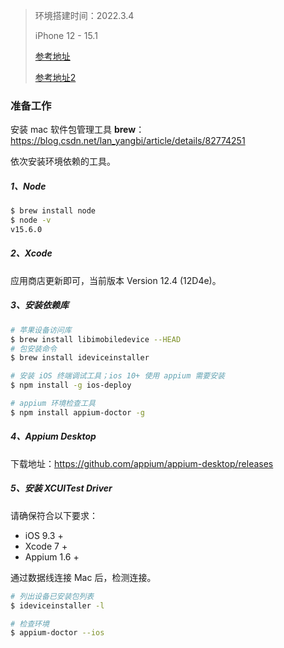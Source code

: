 > 环境搭建时间：2022.3.4
>
> iPhone 12 - 15.1
>
> [参考地址](https://action121.github.io/2019/11/13/Appium-for-Mac-%E7%8E%AF%E5%A2%83%E6%90%AD%E5%BB%BA.html)
>
> [参考地址2](https://www.gaoyaxuan.net/blog/421.html)



### 准备工作

安装 mac 软件包管理工具 **brew**：https://blog.csdn.net/lan_yangbi/article/details/82774251

依次安装环境依赖的工具。

##### 1、Node

```bash
$ brew install node
$ node -v
v15.6.0
```



##### 2、Xcode

应用商店更新即可，当前版本 Version 12.4 (12D4e)。



##### 3、安装依赖库

```bash
# 苹果设备访问库
$ brew install libimobiledevice --HEAD
# 包安装命令
$ brew install ideviceinstaller

# 安装 iOS 终端调试工具；ios 10+ 使用 appium 需要安装
$ npm install -g ios-deploy

# appium 环境检查工具
$ npm install appium-doctor -g
```



##### 4、Appium Desktop

下载地址：https://github.com/appium/appium-desktop/releases



##### 5、安装 XCUITest Driver

请确保符合以下要求：

- iOS 9.3 +
- Xcode 7 +
- Appium 1.6 +



通过数据线连接 Mac 后，检测连接。

```bash
# 列出设备已安装包列表
$ ideviceinstaller -l

# 检查环境
$ appium-doctor --ios
```

